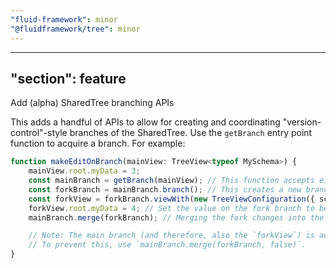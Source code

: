 ```yaml
---
"fluid-framework": minor
"@fluidframework/tree": minor
---
```

---
"section": feature
---

Add (alpha) SharedTree branching APIs

This adds a handful of APIs to allow for creating and coordinating "version-control"-style branches of the SharedTree.
Use the `getBranch` entry point function to acquire a branch.
For example:

```ts
function makeEditOnBranch(mainView: TreeView<typeof MySchema>) {
	mainView.root.myData = 3;
	const mainBranch = getBranch(mainView); // This function accepts either a view of a SharedTree (acquired e.g. via `sharedTree.viewWith(...)`) or a `SharedTree` directly.
	const forkBranch = mainBranch.branch(); // This creates a new branch based on the existing branch.
	const forkView = forkBranch.viewWith(new TreeViewConfiguration({ schema: MySchema })); // Acquire a view of the forked branch in order to read or edit its tree.
	forkView.root.myData = 4; // Set the value on the fork branch to be 4. The main branch still has a value of 3.
	mainBranch.merge(forkBranch); // Merging the fork changes into the main branch causes the main branch to have a value of 4.

	// Note: The main branch (and therefore, also the `forkView`) is automatically disposed by the merge.
	// To prevent this, use `mainBranch.merge(forkBranch, false)`.
}
```
